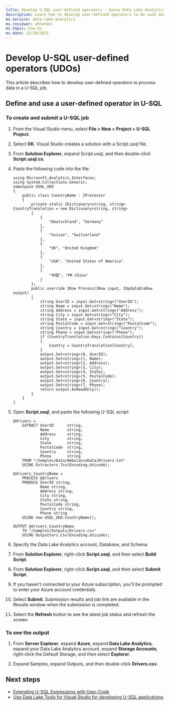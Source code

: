 ```yaml
---
title: Develop U-SQL user-defined operators - Azure Data Lake Analytics
description: Learn how to develop user-defined operators to be used and reused in Azure Data Lake Analytics jobs.
ms.service: data-lake-analytics
ms.reviewer: whhender
ms.topic: how-to
ms.date: 12/20/2023
---
```


# Develop U-SQL user-defined operators (UDOs)

This article describes how to develop user-defined operators to process data in a U-SQL job.

## Define and use a user-defined operator in U-SQL

### To create and submit a U-SQL job

1. From the Visual Studio menu, select **File > New > Project > U-SQL Project**.
2. Select **OK**. Visual Studio creates a solution with a Script.usql file.
3. From **Solution Explorer**, expand Script.usql, and then double-click **Script.usql.cs**.
4. Paste the following code into the file:

   ```usql
   using Microsoft.Analytics.Interfaces;
   using System.Collections.Generic;
   namespace USQL_UDO
   {
       public class CountryName : IProcessor
       {
           private static IDictionary<string, string> CountryTranslation = new Dictionary<string, string>
           {
               {
                   "Deutschland", "Germany"
               },
               {
                   "Suisse", "Switzerland"
               },
               {
                   "UK", "United Kingdom"
               },
               {
                   "USA", "United States of America"
               },
               {
                   "中国", "PR China"
               }
           };
           public override IRow Process(IRow input, IUpdatableRow output)
           {
               string UserID = input.Get<string>("UserID");
               string Name = input.Get<string>("Name");
               string Address = input.Get<string>("Address");
               string City = input.Get<string>("City");
               string State = input.Get<string>("State");
               string PostalCode = input.Get<string>("PostalCode");
               string Country = input.Get<string>("Country");
               string Phone = input.Get<string>("Phone");
               if (CountryTranslation.Keys.Contains(Country))
               {
                   Country = CountryTranslation[Country];
               }
               output.Set<string>(0, UserID);
               output.Set<string>(1, Name);
               output.Set<string>(2, Address);
               output.Set<string>(3, City);
               output.Set<string>(4, State);
               output.Set<string>(5, PostalCode);
               output.Set<string>(6, Country);
               output.Set<string>(7, Phone);
               return output.AsReadOnly();
           }
       }
   }
   ```

5. Open **Script.usql**, and paste the following U-SQL script:

   ```usql
   @drivers =
       EXTRACT UserID      string,
               Name        string,
               Address     string,
               City        string,
               State       string,
               PostalCode  string,
               Country     string,
               Phone       string
       FROM "/Samples/Data/AmbulanceData/Drivers.txt"
       USING Extractors.Tsv(Encoding.Unicode);

   @drivers_CountryName =
       PROCESS @drivers
       PRODUCE UserID string,
               Name string,
               Address string,
               City string,
               State string,
               PostalCode string,
               Country string,
               Phone string
       USING new USQL_UDO.CountryName();

   OUTPUT @drivers_CountryName
       TO "/Samples/Outputs/Drivers.csv"
       USING Outputters.Csv(Encoding.Unicode);
   ```

6. Specify the Data Lake Analytics account, Database, and Schema.
7. From **Solution Explorer**, right-click **Script.usql**, and then select **Build Script**.
8. From **Solution Explorer**, right-click **Script.usql**, and then select **Submit Script**.
9. If you haven't connected to your Azure subscription, you'll be prompted to enter your Azure account credentials.
10. Select **Submit**. Submission results and job link are available in the Results window when the submission is completed.
11. Select the **Refresh** button to see the latest job status and refresh the screen.

### To see the output

1. From **Server Explorer**, expand **Azure**, expand **Data Lake Analytics**, expand your Data Lake Analytics account, expand **Storage Accounts**, right-click the Default Storage, and then select **Explorer**.

2. Expand Samples, expand Outputs, and then double-click **Drivers.csv**.

## Next steps

* [Extending U-SQL Expressions with User-Code](/u-sql/concepts/extending-u-sql-expressions-with-user-code)
* [Use Data Lake Tools for Visual Studio for developing U-SQL applications](data-lake-analytics-data-lake-tools-get-started.md)
